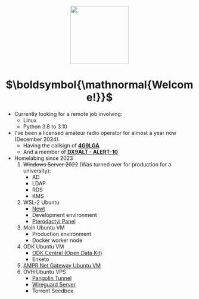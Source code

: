 <p align="center"><img align="center" style="padding:0px" height="156px" src="https://i.imgur.com/OvCXqPL.png" /></p>


<h1 align="center">$\boldsymbol{\mathnormal{Welcome!}}$</h1>

- Currently looking for a remote job involving:
    - Linux
    - Python 3.8 to 3.10
- I've been a licensed amateur radio operator for almost a year now (December 2024).
  - Having the callsign of [**4G9LGA**](https://radioid.net/database/view?callsign=4G9LGA)
  - And a member of [**DX9ALT - ALERT-10**](https://www.facebook.com/alert10inc.official.ph)
- Homelabing since 2023
    1. ~~Windows Server 2022~~ (Was turned over for production for a university):
        - AD
        - LDAP
        - RDS
        - KMS
    2. WSL-2 Ubuntu
        - [Newt](https://github.com/fosrl/newt)
        - Development environment
        - [Pterodactyl Panel](https://github.com/pterodactyl/panel)
    3. Main Ubuntu VM
        - Production environment
        - Docker worker node
    4. ODK Ubuntu VM
        - [ODK Central (Open Data Kit)](https://github.com/getodk/central)
        - Enketo
    5. [AMPR Net Gateway Ubuntu VM](https://www.qsl.net/aa3eu/AMPRnet.htm)
    6. OVH Ubuntu VPS
        - [Pangolin Tunnel](https://github.com/fosrl/pangolin)
        - [Wireguard Server](https://github.com/WireGuard)
        - Torrent Seedbox
